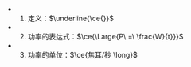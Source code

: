-
  1. 定义：$\underline{\ce{}}$
-
  2. 功率的表达式：$\ce{\Large{P\ =\ \frac{W}{t}}}$
-
  3. 功率的单位：$\ce{焦耳/秒 \long}$